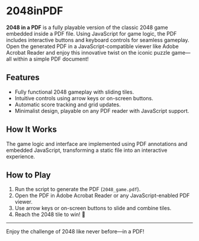 # 2048inPDF

**2048 in a PDF** is a fully playable version of the classic 2048 game embedded inside a PDF file. Using JavaScript for game logic, the PDF includes interactive buttons and keyboard controls for seamless gameplay. Open the generated PDF in a JavaScript-compatible viewer like Adobe Acrobat Reader and enjoy this innovative twist on the iconic puzzle game—all within a simple PDF document!

## Features
- Fully functional 2048 gameplay with sliding tiles.
- Intuitive controls using arrow keys or on-screen buttons.
- Automatic score tracking and grid updates.
- Minimalist design, playable on any PDF reader with JavaScript support.

## How It Works
The game logic and interface are implemented using PDF annotations and embedded JavaScript, transforming a static file into an interactive experience.

## How to Play
1. Run the script to generate the PDF (`2048_game.pdf`).
2. Open the PDF in Adobe Acrobat Reader or any JavaScript-enabled PDF viewer.
3. Use arrow keys or on-screen buttons to slide and combine tiles.
4. Reach the 2048 tile to win! 🎉

---

Enjoy the challenge of 2048 like never before—in a PDF!
